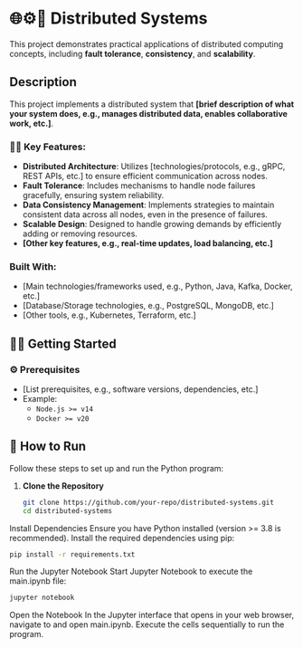 # 🌐⚙️📡 Distributed Systems

This project demonstrates practical applications of distributed computing concepts, including **fault tolerance**, **consistency**, and **scalability**.

## Description

This project implements a distributed system that **[brief description of what your system does, e.g., manages distributed data, enables collaborative work, etc.]**. 

### 🧠🧩 Key Features:
- **Distributed Architecture**: Utilizes [technologies/protocols, e.g., gRPC, REST APIs, etc.] to ensure efficient communication across nodes.
- **Fault Tolerance**: Includes mechanisms to handle node failures gracefully, ensuring system reliability.
- **Data Consistency Management**: Implements strategies to maintain consistent data across all nodes, even in the presence of failures.
- **Scalable Design**: Designed to handle growing demands by efficiently adding or removing resources.
- **[Other key features, e.g., real-time updates, load balancing, etc.]**

### Built With:
- [Main technologies/frameworks used, e.g., Python, Java, Kafka, Docker, etc.]
- [Database/Storage technologies, e.g., PostgreSQL, MongoDB, etc.]
- [Other tools, e.g., Kubernetes, Terraform, etc.]

## 🚀🧠 Getting Started

### ⚙️ Prerequisites
- [List prerequisites, e.g., software versions, dependencies, etc.]
- Example:
  - `Node.js >= v14`
  - `Docker >= v20`
 
## 🚀 How to Run

Follow these steps to set up and run the Python program:

1. **Clone the Repository**
   ```bash
   git clone https://github.com/your-repo/distributed-systems.git
   cd distributed-systems
Install Dependencies Ensure you have Python installed (version >= 3.8 is recommended). Install the required dependencies using pip:

```bash
pip install -r requirements.txt
```
Run the Jupyter Notebook Start Jupyter Notebook to execute the main.ipynb file:

```bash
jupyter notebook
```
Open the Notebook In the Jupyter interface that opens in your web browser, navigate to and open main.ipynb. Execute the cells sequentially to run the program.

